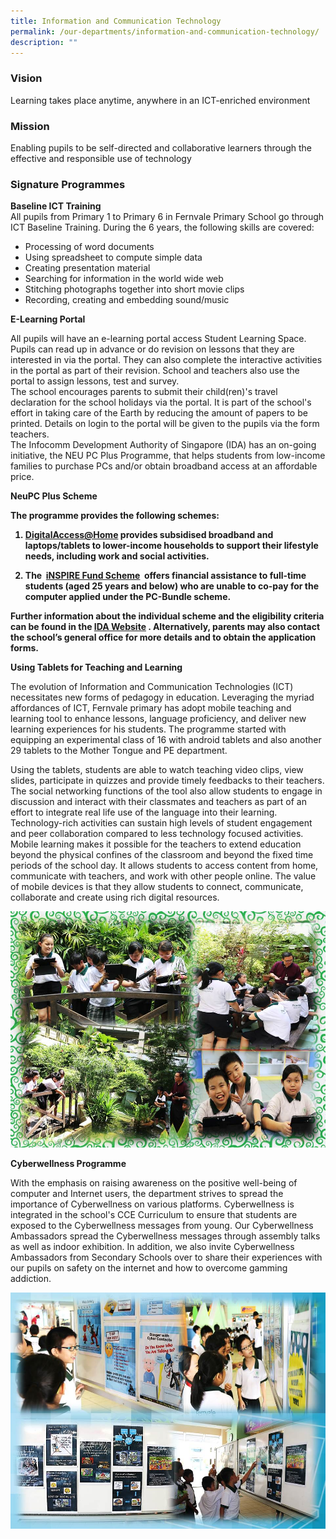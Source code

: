 ```yaml
---
title: Information and Communication Technology
permalink: /our-departments/information-and-communication-technology/
description: ""
---
```

### Vision
Learning takes place anytime, anywhere in an ICT-enriched environment  

### Mission

Enabling pupils to be self-directed and collaborative learners through the effective and responsible use of technology  
### Signature Programmes

**Baseline ICT Training**  
All pupils from Primary 1 to Primary 6 in Fernvale Primary School go through ICT Baseline Training. During the 6 years, the following skills are covered:

*   Processing of word documents
*   Using spreadsheet to compute simple data
*   Creating presentation material
*   Searching for information in the world wide web
*   Stitching photographs together into short movie clips
*   Recording, creating and embedding sound/music


**E-Learning Portal**

All pupils will have an e-learning portal access Student Learning Space. Pupils can read up in advance or do revision on lessons that they are interested in via the portal. They can also complete the interactive activities in the portal as part of their revision. School and teachers also use the portal to assign lessons, test and survey.  
The school encourages parents to submit their child(ren)'s travel declaration for the school holidays via the portal. It is part of the school's effort in taking care of the Earth by reducing the amount of papers to be printed. Details on login to the portal will be given to the pupils via the form teachers.  
The Infocomm Development Authority of Singapore (IDA) has an on-going initiative, the NEU PC Plus Programme, that helps students from low-income families to purchase PCs and/or obtain broadband access at an affordable price.  

<b>NeuPC Plus Scheme

The programme provides the following schemes:

1.  [DigitalAccess@Home](https://www.imda.gov.sg/How-We-Can-Help/Digital-Access-at-Home) provides subsidised broadband and laptops/tablets to lower-income households to support their lifestyle needs, including work and social activities.
    
2.  The&nbsp;&nbsp;[iNSPIRE Fund Scheme](https://www.imda.gov.sg/How-We-Can-Help/neu-pc-plus/inspire-fund)&nbsp;&nbsp;offers financial assistance to full-time students (aged 25 years and below) who are unable to co-pay for the computer applied under the PC-Bundle scheme.
    

  
Further information about the individual scheme and the eligibility criteria can be found in the&nbsp;[IDA Website](https://www.imda.gov.sg/How-We-Can-Help/Digital-Access-at-Home)&nbsp;. Alternatively, parents may also contact the school’s general office for more details and to obtain the application forms. </b>

<b>Using Tablets for Teaching and Learning</b>

The evolution of Information and Communication Technologies (ICT) necessitates new forms of pedagogy in education. Leveraging the myriad affordances of ICT, Fernvale primary has adopt mobile teaching and learning tool to enhance lessons, language proficiency, and deliver new learning experiences for his students. The programme started with equipping an experimental class of 16 with android tablets and also another 29 tablets to the Mother Tongue and PE department.&nbsp;

Using the tablets, students are able to watch teaching video clips, view slides, participate in quizzes and provide timely feedbacks to their teachers. The social networking functions of the tool also allow students to engage in discussion and interact with their classmates and teachers as part of an effort to integrate real life use of the language into their learning.  
Technology-rich activities can sustain high levels of student engagement and peer collaboration&nbsp;compared to less technology focused activities. Mobile learning makes it possible for the teachers to extend education beyond the physical confines of the classroom and beyond the fixed time periods of the school day. It allows students to access content from home, communicate with teachers, and work with other people online. The value of mobile devices is that they allow students to connect, communicate, collaborate and create using rich digital resources.

![](/images/Our%20departments/Website%20ICT.jpg)

**Cyberwellness Programme**

With the emphasis on raising awareness on the positive well-being of computer and Internet users, the department strives to spread the importance of Cyberwellness on various platforms. Cyberwellness is integrated in the school's CCE Curriculum to ensure that students are exposed to the Cyberwellness messages from young. Our Cyberwellness Ambassadors spread the Cyberwellness messages through assembly talks as well as indoor exhibition. In addition, we also invite Cyberwellness Ambassadors from Secondary Schools
over to share their experiences with our pupils on safety on the internet and how to overcome gamming addiction.

![](/images/Our%20departments/Website%20ICT_Cyberwellness.jpg)